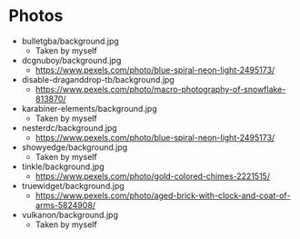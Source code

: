 # Photos

-   bulletgba/background.jpg
    -   Taken by myself
-   dcgnuboy/background.jpg
    -   <https://www.pexels.com/photo/blue-spiral-neon-light-2495173/>
-   disable-draganddrop-tb/background.jpg
    -   <https://www.pexels.com/photo/macro-photography-of-snowflake-813870/>
-   karabiner-elements/background.jpg
    -   Taken by myself
-   nesterdc/background.jpg
    -   <https://www.pexels.com/photo/blue-spiral-neon-light-2495173/>
-   showyedge/background.jpg
    -   Taken by myself
-   tinkle/background.jpg
    -   <https://www.pexels.com/photo/gold-colored-chimes-2221515/>
-   truewidget/background.jpg
    -   <https://www.pexels.com/photo/aged-brick-with-clock-and-coat-of-arms-5824908/>
-   vulkanon/background.jpg
    -   Taken by myself

